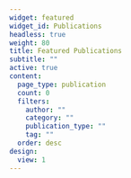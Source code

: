 ```yaml
---
widget: featured
widget_id: Publications
headless: true
weight: 80
title: Featured Publications
subtitle: ""
active: true
content:
  page_type: publication
  count: 0
  filters:
    author: ""
    category: ""
    publication_type: ""
    tag: ""
  order: desc
design:
  view: 1
---
```

